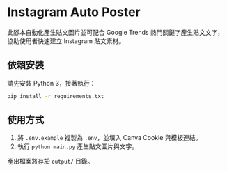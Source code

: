# Instagram Auto Poster

此腳本自動化產生貼文圖片並可配合 Google Trends 熱門關鍵字產生貼文文字，協助使用者快速建立 Instagram 貼文素材。

## 依賴安裝

請先安裝 Python 3，接著執行：

```bash
pip install -r requirements.txt
```

## 使用方式

1. 將 `.env.example` 複製為 `.env`，並填入 Canva Cookie 與模板連結。
2. 執行 `python main.py` 產生貼文圖片與文字。

產出檔案將存於 `output/` 目錄。
